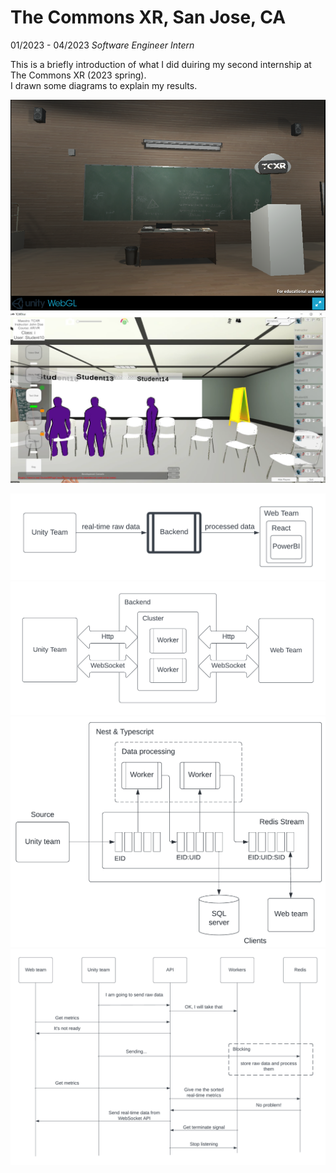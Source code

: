 # The Commons XR, San Jose, CA
01/2023 - 04/2023
_Software Engineer Intern_

This is a briefly introduction of what I did duiring my second internship at The Commons XR (2023 spring).  
I drawn some diagrams to explain my results.  

![image](https://github.com/TotallyNewGuy/sn-intern-project/blob/main/TC/tcxr.png)  
![image](https://github.com/TotallyNewGuy/sn-intern-project/blob/main/TC/experience.png)


![image](https://github.com/TotallyNewGuy/sn-intern-project/blob/main/TC/TCXR-0.png)
![image](https://github.com/TotallyNewGuy/sn-intern-project/blob/main/TC/TCXR-2.png)
![image](https://github.com/TotallyNewGuy/sn-intern-project/blob/main/TC/TCXR-3-2.png)
![image](https://github.com/TotallyNewGuy/sn-intern-project/blob/main/TC/TCXR-4.png)

